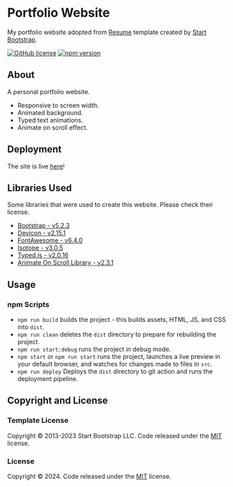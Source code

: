 # Portfolio Website

My portfolio website adopted from [Resume](https://startbootstrap.com/theme/resume/) template created by [Start Bootstrap](https://startbootstrap.com/).

[![GitHub license](https://img.shields.io/badge/license-MIT-blue.svg)](https://raw.githubusercontent.com/StartBootstrap/startbootstrap-resume/master/LICENSE)
[![npm version](https://img.shields.io/npm/v/startbootstrap-resume.svg)](https://www.npmjs.com/package/startbootstrap-resume)

## About

A personal portfolio website.

- Responsive to screen width.
- Animated background.
- Typed text animations.
- Animate on scroll effect.

## Deployment

The site is live [here](https://humrajgill.github.io/portfolio-site/)!

## Libraries Used

Some libraries that were used to create this website. Please check their license.

- [Bootstrap - v5.2.3](https://getbootstrap.com/)
- [Devicon - v2.15.1](https://devicon.dev/)
- [FontAwesome - v6.4.0](https://fontawesome.com/)
- [Isotope - v3.0.5](https://isotope.metafizzy.co/)
- [Typed.js - v2.0.16](https://github.com/mattboldt/typed.js/releases/tag/v2.0.16)
- [Animate On Scroll Library - v2.3.1](https://michalsnik.github.io/aos/)

## Usage

### npm Scripts

- `npm run build` builds the project - this builds assets, HTML, JS, and CSS into `dist`.
- `npm run clean` deletes the `dist` directory to prepare for rebuilding the project.
- `npm run start:debug` runs the project in debug mode.
- `npm start` or `npm run start` runs the project, launches a live preview in your default browser, and watches for changes made to files in `src`.
- `npm run deploy` Deploys the `dist` directory to git action and runs the deployment pipeline.

## Copyright and License

### Template License

Copyright © 2013-2023 Start Bootstrap LLC. Code released under the [MIT](https://github.com/StartBootstrap/startbootstrap-resume/blob/master/LICENSE) license.

### License

Copyright © 2024. Code released under the [MIT](https://github.com/humrajgill/portfolio-site/blob/main/LICENSE) license.
